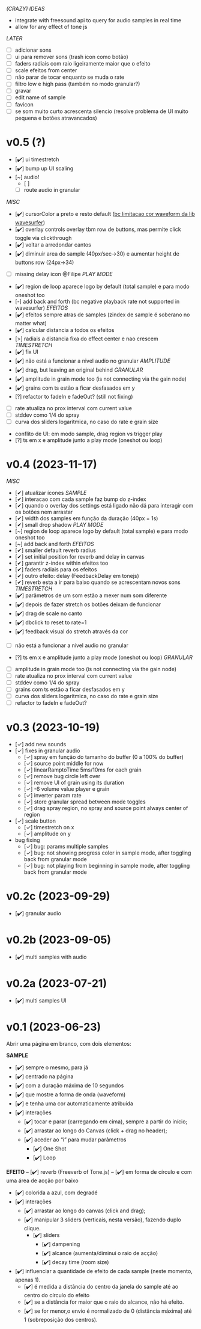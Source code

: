 *(CRAZY) IDEAS*
- integrate with freesound api to query for audio samples in real time
- allow for any effect of tone js

*LATER*
- [ ] adicionar sons
- [ ] ui para remover sons (trash icon como botão)
- [ ] faders radiais com raio ligeiramente maior que o efeito
- [ ] scale efeitos from center
- [ ] não parar de tocar enquanto se muda o rate
- [ ] filtro low e high pass (também no modo granular?)
- [ ] gravar
- [ ] edit name of sample
- [ ] favicon
- [ ] se som muito curto acrescenta silencio (resolve problema de UI muito pequena e botões atravancados)

# v0.5 (?)
- [✔️] ui timestretch
- [✔️] bump up UI scaling
- [~] audio!
  - [ ]
  - [ ] route audio in granular

*MISC*
  - [✔️] cursorColor a preto e resto default ([bc limitacao cor waveform da lib wavesurfer](https://github.com/katspaugh/wavesurfer.js/discussions/2730))
  - [✔️] overlay controls overlay tbm row de buttons, mas permite click toggle via clickthrough
  - [✔️] voltar a arredondar cantos
  - [✔️] diminuir area do sample (40px/sec->30) e aumentar height de buttons row (24px->34)
  - [ ] missing delay icon @Filipe
*PLAY MODE*
  - [✔️] region de loop aparece logo by default (total sample) e para modo oneshot too
  - [-] add back and forth (bc negative playback rate not supported in wavesurfer)
*EFEITOS*
  - [✔️] efeitos sempre atras de samples (zindex de sample é soberano no matter what)
  - [✔️] calcular distancia a todos os efeitos
  - [>] radiais a distancia fixa do effect center e nao crescem
*TIMESTRETCH*
  - [✔️] fix UI
  - [✔️] não está a funcionar a nivel audio no granular
*AMPLITUDE*
  - [✔️] drag, but leaving an original behind
*GRANULAR*
  - [✔️] amplitude in grain mode too (is not connecting via the gain node)
  - [✔️] grains com ts estão a ficar desfasados em y
  - [?] refactor to fadeIn e fadeOut? (still not fixing)
  - [ ] rate atualiza no prox interval com current value
  - [ ] stddev como 1/4 do spray
  - [ ] curva dos sliders logarítmica, no caso do rate e grain size

- conflito de UI: em modo sample, drag region vs trigger play
- [?] ts em x e amplitude junto a play mode (oneshot ou loop)

# v0.4 (2023-11-17)

*MISC*
  - [✔] atualizar ícones
*SAMPLE*
  - [✔] interacao com cada sample faz bump do z-index
  - [✔] quando o overlay dos settings está ligado não dá para interagir com os botões nem arrastar
  - [✔] width dos samples em função da duração (40px = 1s)
  - [✔] small drop shadow
*PLAY MODE*
  - [~] region de loop aparece logo by default (total sample) e para modo oneshot too
  - [~] add back and forth
*EFEITOS*
  - [✔] smaller default reverb radius
  - [✔] set initial position for reverb and delay in canvas
  - [✔] garantir z-index within efeitos too
  - [✔] faders radiais para os efeitos
  - [✔] outro efeito: delay (FeedbackDelay em tonejs)
  - [✔] reverb esta a ir para baixo quando se acrescentam novos sons
*TIMESTRETCH*
  - [✔️] parâmetros de um som estão a mexer num som diferente
  - [✔️] depois de fazer stretch os botões deixam de funcionar
  - [✔️] drag de scale no canto
  - [✔️] dbclick to reset to rate=1
  - [✔️] feedback visual do stretch através da cor
  - [ ] não está a funcionar a nivel audio no granular
  - [?] ts em x e amplitude junto a play mode (oneshot ou loop)
*GRANULAR*
  - [ ] amplitude in grain mode too (is not connecting via the gain node)
  - [ ] rate atualiza no prox interval com current value
  - [ ] stddev como 1/4 do spray
  - [ ] grains com ts estão a ficar desfasados em y
  - [ ] curva dos sliders logarítmica, no caso do rate e grain size
  - [ ] refactor to fadeIn e fadeOut?

# v0.3 (2023-10-19)
- [✓] add new sounds
- [✓] fixes in granular audio
  - [✓] spray em função do tamanho do buffer (0 a 100% do buffer)
  - [✓] source point middle for now
  - [✓] linearRamptoTime 5ms/10ms for each grain
  - [✓] remove bug circle left over
  - [✓] remove UI of grain using its duration
  - [✓] -6 volume value player e grain
  - [✓] inverter param rate
  - [✓] store granular spread between mode toggles
  - [✓] drag spray region, no spray and source point always center of region
- [✓] scale button
  - [✓] timestretch on x
  - [✓] amplitude on y
- bug fixing
  - [✓] bug: params multiple samples
  - [✓] bug: not showing progress color in sample mode, after toggling back from granular mode
  - [✓] bug: not playing from beginning in sample mode, after toggling back from granular mode

# v0.2c (2023-09-29)
- [✔️] granular audio

# v0.2b (2023-09-05)
- [✔️] multi samples with audio

# v0.2a (2023-07-21)
- [✔️] multi samples UI

# v0.1 (2023-06-23)

Abrir uma página em branco, com dois elementos:

**SAMPLE**
- [✔️] sempre o mesmo, para já
- [✔️] centrado na página
- [✔️] com a duração máxima de 10 segundos
- [✔️] que mostre a forma de onda (waveform)
- [✔️] e tenha uma cor automaticamente atribuída
- [✔️] interações
    - [✔️] tocar e parar (carregando em cima), sempre a partir do início;
    - [✔️] arrastar ao longo do Canvas (click + drag no header);
    - [✔️] aceder ao “i” para mudar parâmetros
      - [✔️] One Shot
      - [✔️] Loop

**EFEITO**
– [✔️] reverb (Freeverb of Tone.js)
– [✔️] em forma de círculo e com uma área de acção por baixo
  - [✔️] colorida a azul, com degradé
  - [✔️] interações
    - [✔️] arrastar ao longo do canvas (click and drag);
    - [✔️] manipular 3 sliders (verticais, nesta versão), fazendo duplo clique.
      - [✔️] sliders
        - [✔️] dampening
        - [✔️] alcance (aumenta/diminui o raio de acção)
        - [✔️] decay time (room size)
- [✔️] influenciar a quantidade de efeito de cada sample (neste momento, apenas 1).
  - [✔️] é medida a distância do centro da janela do sample até ao centro do círculo do efeito
  - [✔️] se a distância for maior que o raio do alcance, não há efeito.
  - [✔️] se for menor,o envio é normalizado de 0 (distância máxima) até 1 (sobreposição dos centros).

